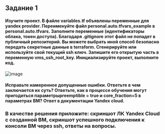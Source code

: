## Задание 1
#### Изучите проект. В файле variables.tf объявлены переменные для yandex provider. Переименуйте файл personal.auto.tfvars_example в personal.auto.tfvars. Заполните переменные (идентификаторы облака, токен доступа). Благодаря .gitignore этот файл не попадет в публичный репозиторий. Вы можете выбрать иной способ безопасно передать секретные данные в terraform. Сгенерируйте или используйте свой текущий ssh ключ. Запишите его открытую часть в переменную vms_ssh_root_key. Инициализируйте проект, выполните код. 

![image](https://github.com/dikalov/devops-28/assets/126553776/738adcae-0229-4e65-ac06-a56f094dab71)

#### Исправьте намеренное допущенные ошибки. Ответьте в чем заключается их суть? Ответьте, как в процессе обучения могут пригодиться параметрыpreemptible = true и core_fraction=5 в параметрах ВМ? Ответ в документации Yandex cloud.


### В качестве решения приложите: скриншот ЛК Yandex Cloud с созданной ВМ, скриншот успешного подключения к консоли ВМ через ssh, ответы на вопросы.

